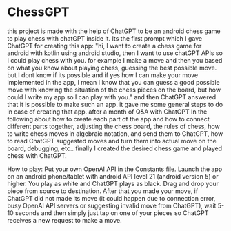 # ChessGPT
this project is made with the help of ChatGPT to be an android chess game to play chess with chatGPT inside it.
Its the first prompt which I gave ChatGPT for creating this app: "hi, I want to create a chess game for android with kotlin using android studio, then I want to use chatGPT APIs so I could play chess with you. for example I make a move and then you based on what you know about playing chess, guessing the best possible move. but I dont know if its possible and if yes how I can make your move implemented in the app, I mean I know that you can guess a good possible move with knowing the situation of the chess pieces on the board, but how could I write my app so I can play with you."
and then ChatGPT answered that it is possible to make such an app. it gave me some general steps to do in case of creating that app.
after a month of Q&A with ChatGPT In the following about how to create each part of the app and how to connect different parts together, adjusting the chess board, the rules of chess, how to write chess moves in algebraic notation, and send them to ChatGPT, how to read ChatGPT suggested moves and turn them into actual move on the board, debugging, etc.. finally I created the desired chess game and played chess with ChatGPT.

How to play:
Put your own OpenAI API in the Constants file.
Launch the app on an android phone/tablet with android API level 21 (android version 5) or higher.
You play as white and ChatGPT plays as black.
Drag and drop your piece from source to destination.
After that you made your move, if ChatGPT did not made its move (it could happen due to connection error, busy OpenAI API servers or suggesting invalid move from ChatGPT), wait 5-10 seconds and then simply just tap on one of your pieces so ChatGPT receives a new request to make a move.
